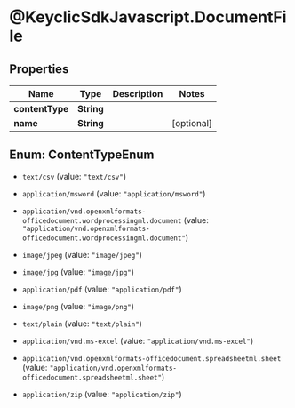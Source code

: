 # @KeyclicSdkJavascript.DocumentFile

## Properties
Name | Type | Description | Notes
------------ | ------------- | ------------- | -------------
**contentType** | **String** |  | 
**name** | **String** |  | [optional] 


<a name="ContentTypeEnum"></a>
## Enum: ContentTypeEnum


* `text/csv` (value: `"text/csv"`)

* `application/msword` (value: `"application/msword"`)

* `application/vnd.openxmlformats-officedocument.wordprocessingml.document` (value: `"application/vnd.openxmlformats-officedocument.wordprocessingml.document"`)

* `image/jpeg` (value: `"image/jpeg"`)

* `image/jpg` (value: `"image/jpg"`)

* `application/pdf` (value: `"application/pdf"`)

* `image/png` (value: `"image/png"`)

* `text/plain` (value: `"text/plain"`)

* `application/vnd.ms-excel` (value: `"application/vnd.ms-excel"`)

* `application/vnd.openxmlformats-officedocument.spreadsheetml.sheet` (value: `"application/vnd.openxmlformats-officedocument.spreadsheetml.sheet"`)

* `application/zip` (value: `"application/zip"`)




